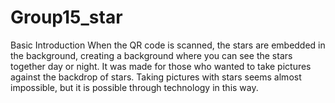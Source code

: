 # Group15_star
Basic Introduction
  When the QR code is scanned, the stars are embedded in the background, creating a background where you can see the stars together day or night. It was made for those who wanted to take pictures against the backdrop of stars. Taking pictures with stars seems almost impossible, but it is possible through technology in this way.
